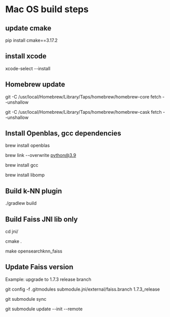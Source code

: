 
# Mac OS build steps 

## update cmake 
pip install cmake==3.17.2

## install xcode 
xcode-select --install

## Homebrew update
git -C /usr/local/Homebrew/Library/Taps/homebrew/homebrew-core fetch --unshallow

git -C /usr/local/Homebrew/Library/Taps/homebrew/homebrew-cask fetch --unshallow

## Install Openblas, gcc dependencies
brew install openblas

brew link --overwrite python@3.9

brew install gcc

brew install libomp

## Build k-NN plugin
./gradlew build 

## Build Faiss JNI lib only 
cd jni/

cmake .

make opensearchknn_faiss

## Update Faiss version 

Example: upgrade to 1.7.3 release branch

git config -f .gitmodules submodule.jni/external/faiss.branch 1.7.3_release

git submodule sync

git submodule update --init --remote

